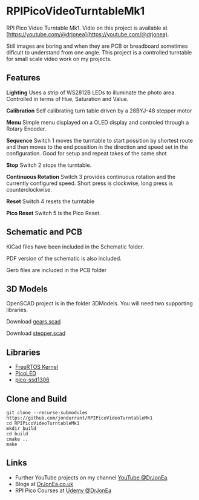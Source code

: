 # RPIPicoVideoTurntableMk1
RPI Pico Video Turntable Mk1. Vidio on this project is available at [https://youtube.com/@drjonea](https://youtube.com/@drjonea).

Still images are boring and when they are PCB or breadboard sometimes dificult to understand from one angle. This project is a controlled turntable for small scale video work on my projects. 

## Features

**Lighting** Uses a strip of WS2812B LEDs to illuminate the photo area. Controlled in terms of Hue, Saturation and Value.

**Calibration** Self calibrating turn table driven by a 28BYJ-48 stepper motor

**Menu** Simple menu displayed on a OLED display and controled through a Rotary Encoder.

**Sequence** Switch 1 moves the turntable to start possition by shortest route and then moves to the end possition in the direction and speed set in the configuration. Good for setup and repeat takes of the same shot

**Stop** Switch 2 stops the turntable.

**Continuous Rotation** Switch 3 provides continuous rotation and the currently configured speed. Short press is clockwise, long press is counterclockwise.

**Reset** Switch 4 resets the turntable

**Pico Reset** Switch 5 is the Pico Reset.

## Schematic and PCB

KiCad files have been included in the Schematic folder.

PDF version of the schematic is also included.

Gerb files are included in the PCB folder 


## 3D Models

OpenSCAD project is in the folder 3DModels. You will need two supporting libraries.

Download [gears.scad](https://www.thingiverse.com/thing:4194148/files)

Download [stepper.scad](https://www.thingiverse.com/thing:4031757/files)

## Libraries

+ [FreeRTOS Kernel](https://github.com/FreeRTOS/FreeRTOS-Kernel)
+ [PicoLED](https://github.com/ForsakenNGS/PicoLED)
+ [pico-ssd1306](https://github.com/daschr/pico-ssd1306)


## Clone and Build

```
git clone --recurse-submodules https://github.com/jondurrant/RPIPicoVideoTurntableMk1
cd RPIPicoVideoTurntableMk1
mkdir build
cd build
cmake ..
make
```

## Links

+ Further YouTube projects on my channel [YouTube @DrJonEa](https://youtube.com/@drjonea).
+ Blogs at [DrJonEa.co.uk](https://drjonea.co.uk/IoT)
+ RPI Pico Courses at [Udemy @DrJonEa](https://drjonea.co.uk/training/)
